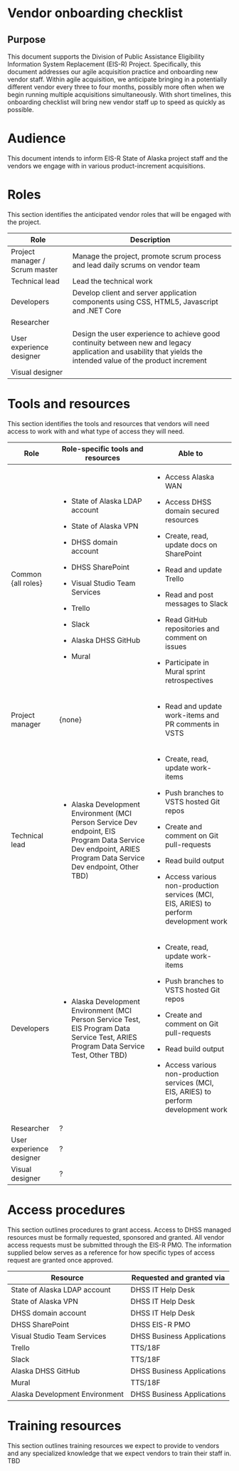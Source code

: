 # Vendor onboarding checklist

## Purpose

This document supports the Division of Public Assistance Eligibility
Information System Replacement (EIS-R) Project. Specifically, this
document addresses our agile acquisition practice and onboarding new
vendor staff. Within agile acquisition, we anticipate bringing in a
potentially different vendor every three to four months, possibly more
often when we begin running multiple acquisitions simultaneously. With
short timelines, this onboarding checklist will bring new vendor staff
up to speed as quickly as possible.

# Audience

This document intends to inform EIS-R State of Alaska project staff and
the vendors we engage with in various product-increment acquisitions.

# Roles

This section identifies the anticipated vendor roles that will be
engaged with the
project.

| **Role**                       | **Description**                                                                                                                                                |
| ------------------------------ | -------------------------------------------------------------------------------------------------------------------------------------------------------------- |
| Project manager / Scrum master | Manage the project, promote scrum process and lead daily scrums on vendor team                                                                                 |
| Technical lead                 | Lead the technical work                                                                                                                                        |
| Developers                     | Develop client and server application components using CSS, HTML5, Javascript and .NET Core                                                                    |
| Researcher                     |                                                                                                                                                                |
| User experience designer       | Design the user experience to achieve good continuity between new and legacy application and usability that yields the intended value of the product increment |
| Visual designer                |                                                                                                                                                                |

# Tools and resources

This section identifies the tools and resources that vendors will need
access to work with and what type of access they will need.

<table>
<thead>
<tr class="header">
<th><strong>Role</strong></th>
<th><strong>Role-specific tools and resources</strong></th>
<th><strong>Able to</strong></th>
</tr>
</thead>
<tbody>
<tr class="odd">
<td>Common {all roles}</td>
<td><ul>
<li><p>State of Alaska LDAP account</p></li>
<li><p>State of Alaska VPN</p></li>
<li><p>DHSS domain account</p></li>
<li><p>DHSS SharePoint</p></li>
<li><p>Visual Studio Team Services</p></li>
<li><p>Trello</p></li>
<li><p>Slack</p></li>
<li><p>Alaska DHSS GitHub</p></li>
<li><p>Mural</p></li>
</ul></td>
<td><ul>
<li><p>Access Alaska WAN</p></li>
<li><p>Access DHSS domain secured resources</p></li>
<li><p>Create, read, update docs on SharePoint</p></li>
<li><p>Read and update Trello</p></li>
<li><p>Read and post messages to Slack</p></li>
<li><p>Read GitHub repositories and comment on issues</p></li>
<li><p>Participate in Mural sprint retrospectives</p></li>
</ul></td>
</tr>
<tr class="even">
<td>Project manager</td>
<td>{none}</td>
<td><ul>
<li><p>Read and update work-items and PR comments in VSTS</p></li>
</ul></td>
</tr>
<tr class="odd">
<td>Technical lead</td>
<td><ul>
<li><p>Alaska Development Environment (MCI Person Service Dev endpoint, EIS Program Data Service Dev endpoint, ARIES Program Data Service Dev endpoint, Other TBD)</p></li>
</ul></td>
<td><ul>
<li><p>Create, read, update work-items</p></li>
<li><p>Push branches to VSTS hosted Git repos</p></li>
<li><p>Create and comment on Git pull-requests</p></li>
<li><p>Read build output</p></li>
<li><p>Access various non-production services (MCI, EIS, ARIES) to perform development work</p></li>
</ul></td>
</tr>
<tr class="even">
<td>Developers</td>
<td><ul>
<li><p>Alaska Development Environment (MCI Person Service Test, EIS Program Data Service Test, ARIES Program Data Service Test, Other TBD)</p></li>
</ul></td>
<td><ul>
<li><p>Create, read, update work-items</p></li>
<li><p>Push branches to VSTS hosted Git repos</p></li>
<li><p>Create and comment on Git pull-requests</p></li>
<li><p>Read build output</p></li>
<li><p>Access various non-production services (MCI, EIS, ARIES) to perform development work</p></li>
</ul></td>
</tr>
<tr class="odd">
<td>Researcher</td>
<td>?</td>
<td></td>
</tr>
<tr class="even">
<td>User experience designer</td>
<td>?</td>
<td></td>
</tr>
<tr class="odd">
<td>Visual designer</td>
<td>?</td>
<td></td>
</tr>
</tbody>
</table>

# Access procedures

This section outlines procedures to grant access. Access to DHSS managed
resources must be formally requested, sponsored and granted. All vendor
access requests must be submitted through the EIS-R PMO. The information
supplied below serves as a reference for how specific types of access
request are granted once approved.

| **Resource**                   | **Requested and granted via** |
| ------------------------------ | ----------------------------- |
| State of Alaska LDAP account   | DHSS IT Help Desk             |
| State of Alaska VPN            | DHSS IT Help Desk             |
| DHSS domain account            | DHSS IT Help Desk             |
| DHSS SharePoint                | DHSS EIS-R PMO                |
| Visual Studio Team Services    | DHSS Business Applications    |
| Trello                         | TTS/18F                       |
| Slack                          | TTS/18F                       |
| Alaska DHSS GitHub             | DHSS Business Applications    |
| Mural                          | TTS/18F                       |
| Alaska Development Environment | DHSS Business Applications    |

# Training resources

This section outlines training resources we expect to provide to vendors
and any specialized knowledge that we expect vendors to train their
staff in. TBD

